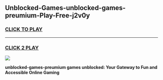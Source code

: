 
## Unblocked-Games-unblocked-games-preumium-Play-Free-j2v0y
<h3>
<a href="https://premium76.site?title=unblocked-games-preumium&ref=18A">CLICK TO PLAY</a></h3>
<hr>

<h3>
<a href="https://premium76.site?title=unblocked-games-preumium&ref=18A">CLICK 2 PLAY</a>
  
</h3>

<a href="https://premium76.site?title=unblocked-games-preumium&ref=18A"><img src="https://clearcache.store/games.png"></a>


**unblocked-games-preumium games unblocked: Your Gateway to Fun and Accessible Online Gaming**
